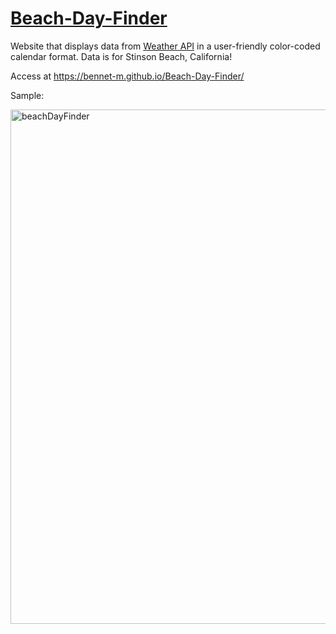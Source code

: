 # [Beach-Day-Finder](https://bennet-m.github.io/Beach-Day-Finder/)
Website that displays data from [Weather API](weatherapi.com) in a user-friendly color-coded calendar format. Data is for Stinson Beach, California!

Access at https://bennet-m.github.io/Beach-Day-Finder/

Sample: 


<img width="823" alt="beachDayFinder" src="https://github.com/bennet-m/Beach-Day-Finder/assets/91397675/e3ea88cd-ae27-4495-b33d-eb9f15cd4130">

